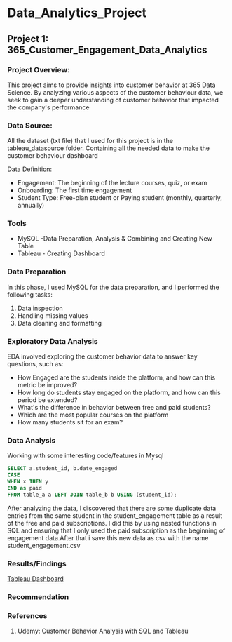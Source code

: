 # Data_Analytics_Project

## Project 1: 365_Customer_Engagement_Data_Analytics
### Project Overview:
This project aims to provide insights into customer behavior at 365 Data Science. By analyzing various aspects of the customer behaviour data, we seek to gain a deeper understanding of customer behavior that impacted the company's performance

### Data Source:

All the dataset (txt file) that I used for this project is in the tableau_datasource folder. Containing all the needed data to make the customer behaviour dashboard

Data Definition:
- Engagement: The beginning of the lecture courses, quiz, or exam
- Onboarding: The first time engagement
- Student Type: Free-plan student or Paying student (monthly, quarterly, annually)

### Tools

- MySQL -Data Preparation, Analysis & Combining and Creating New Table
- Tableau - Creating Dashboard

### Data Preparation
In this phase, I used MySQL for the data preparation, and I performed the following tasks:
1. Data inspection
2. Handling missing values
3. Data cleaning and formatting

### Exploratory Data Analysis
EDA involved exploring the customer behavior data to answer key questions, such as:
- How Engaged are the students inside the platform, and how can this metric be improved?
- How long do students stay engaged on the  platform, and how can this period be extended?
- What's the difference in behavior between free and paid students?
- Which are the most popular courses on the platform
- How many students sit for an exam? 

### Data Analysis
Working with some interesting code/features in Mysql

```sql
SELECT a.student_id, b.date_engaged
CASE
WHEN x THEN y
END as paid
FROM table_a a LEFT JOIN table_b b USING (student_id);
```
After analyzing the data, I discovered that there are some duplicate data entries from the same student in the student_engagement table as a result of the free and paid subscriptions. I did this by using nested functions in SQL and ensuring that I only used the paid subscription as the beginning of engagement data.After that i save this new data as csv with the name student_engagement.csv

### Results/Findings
[Tableau Dashboard](https://public.tableau.com/app/profile/giovanni.govert/viz/DataAnalysison365Platform/Overview?publish=yes) 

### Recommendation

### References
1. Udemy: Customer Behavior Analysis with SQL and Tableau

